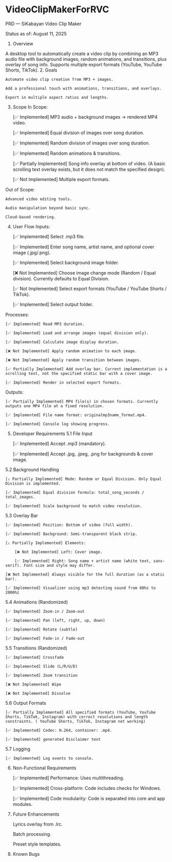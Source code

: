 # VideoClipMakerForRVC
PRD — SiKabayan Video Clip Maker

Status as of: August 11, 2025
1. Overview

A desktop tool to automatically create a video clip by combining an MP3 audio file with background images, random animations, and transitions, plus overlay of song info. Supports multiple export formats (YouTube, YouTube Shorts, TikTok).
2. Goals

    Automate video clip creation from MP3 + images.

    Add a professional touch with animations, transitions, and overlays.

    Export in multiple aspect ratios and lengths.

3. Scope
In Scope:

    [✅ Implemented] MP3 audio + background images → rendered MP4 video.

    [✅ Implemented] Equal division of images over song duration.

    [✅ Implemented] Random division of images over song duration.

    [✅ Implemented] Random animations & transitions.

    [✅ Partially Implemented] Song info overlay at bottom of video. (A basic scrolling text overlay exists, but it does not match the specified design).

    [✅ Not Implemented] Multiple export formats.

Out of Scope:

    Advanced video editing tools.

    Audio manipulation beyond basic sync.

    Cloud-based rendering.

4. User Flow
Inputs:

    [✅ Implemented] Select .mp3 file.

    [✅ Implemented] Enter song name, artist name, and optional cover image (.jpg/.png).

    [✅ Implemented] Select background image folder.

    [❌ Not Implemented] Choose image change mode (Random / Equal division). Currently defaults to Equal Division.

    [✅ Not Implemented] Select export formats (YouTube / YouTube Shorts / TikTok).

    [✅ Implemented] Select output folder.

Processes:

    [✅ Implemented] Read MP3 duration.

    [✅ Implemented] Load and arrange images (equal division only).

    [✅ Implemented] Calculate image display duration.

    [❌ Not Implemented] Apply random animation to each image.

    [❌ Not Implemented] Apply random transition between images.

    [✅ Partially Implemented] Add overlay bar. Current implementation is a scrolling text, not the specified static bar with a cover image.

    [✅ Implemented] Render in selected export formats.

Outputs:

    [✅ Partially Implemented] MP4 file(s) in chosen formats. Currently outputs one MP4 file at a fixed resolution.

    [✅ Implemented] File name format: originalmp3name_format.mp4.

    [✅ Implemented] Console log showing progress.

5. Developer Requirements
5.1 File Input

    [✅ Implemented] Accept .mp3 (mandatory).

    [✅ Implemented] Accept .jpg, .jpeg, .png for backgrounds & cover image.

5.2 Background Handling

    [⚠️ Partially Implemented] Mode: Random or Equal Division. Only Equal Division is implemented.

    [✅ Implemented] Equal division formula: total_song_seconds / total_images.

    [✅ Implemented] Scale background to match video resolution.

5.3 Overlay Bar

    [✅ Implemented] Position: Bottom of video (full width).

    [✅ Implemented] Background: Semi-transparent black strip.

    [⚠️ Partially Implemented] Elements:

        [❌ Not Implemented] Left: Cover image.

        [✅ Implemented] Right: Song name + artist name (white text, sans-serif). Font size and style may differ.

    [❌ Not Implemented] Always visible for the full duration (as a static bar).

    [✅ Implemented] Visualizer using mp3 detecting sound from 80hz to 2000hz

5.4 Animations (Randomized)

    [✅ Implemented] Zoom-in / Zoom-out

    [✅ Implemented] Pan (left, right, up, down)

    [✅ Implemented] Rotate (subtle)

    [✅ Implemented] Fade-in / Fade-out

5.5 Transitions (Randomized)

    [✅ Implemented] Crossfade

    [✅ Implemented] Slide (L/R/U/D)

    [✅ Implemented] Zoom transition

    [❌ Not Implemented] Wipe

    [❌ Not Implemented] Dissolve

5.6 Output Formats

    [✅ Partially Implemented] All specified formats (YouTube, YouTube Shorts, TikTok, Instagram) with correct resolutions and length constraints. ( YouTube Shorts, TikTok, Instagram not working)

    [✅ Implemented] Codec: H.264, container: .mp4.
    
    [✅ Implemented] generated Disclaimer text
    
5.7 Logging

    [✅ Implemented] Log events to console.

6. Non-Functional Requirements

    [✅ Implemented] Performance: Uses multithreading.

    [✅ Implemented] Cross-platform: Code includes checks for Windows.

    [✅ Implemented] Code modularity: Code is separated into core and app modules.

7. Future Enhancements

    Lyrics overlay from .lrc.

    Batch processing.

    Preset style templates.

7. Known Bugs


